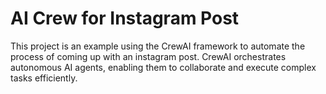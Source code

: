# AI Crew for Instagram Post
This project is an example using the CrewAI framework to automate the process of coming up with an instagram post. CrewAI orchestrates autonomous AI agents, enabling them to collaborate and execute complex tasks efficiently.

